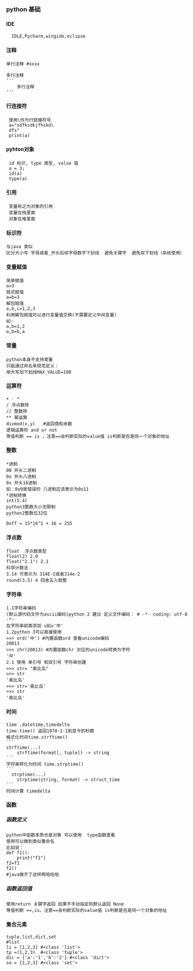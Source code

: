 ### python 基础
#### IDE
      IDLE,Pycharm,wingide,eclipse
#### 注释
    单行注释 #xxxx

    多行注释
    '''
        多行注释
    '''
#### 行连接符
     使用\作为行链接符号
     a="sdfksdkjfhskd\
     dfs"
     print(a)

#### pyhton对象
     id 标识, type 类型, value 值
     a = 3;
     id(a)
     type(a)

#### 引用
     变量称之为对象的引用
     变量在栈里面
     对象在堆里面
#### 标识符
    与java 类似
    区分大小写 字母或者_开头后续字母数字下划线  避免关键字  避免双下划线（系统使用）
#### 变量赋值
    简单赋值
    a=3
    链式赋值
    a=b=3
    解包赋值
    a,b,c=1,2,3
    利用解包赋值可以进行变量值交换(不需要定义中间变量)
    如:
    a,b=1,2
    a,b=b,a
#### 常量
    python本身不支持常量
    只能通过命名来规范定义：
    用大写加下划线MAX_VALUE=100
#### 运算符
    + - *
    / 浮点数除
    // 整数除
    ** 幂运算
    divmod(x,y)   #返回商和余数
    逻辑运算符 and or not
    等值判断 == is ，注意==会判断实际的value值 is判断是否是同一个对象的地址
#### 整数
    *进制
    0B 开头二进制
    0o 开头八进制
    0x 开头16进制
    如：0o9是错误的 八进制应该表示为0o11
    *进制转换
    int(5.4)
    python3整数大小无限制
    python2整数位32位

    0xff = 15*16^1 + 16 = 255
#### 浮点数
    float  浮点数类型
    float(2) 2.0
    float("2.1") 2.1
    科学计数法
    3.14 可表示为 314E-2或者314e-2
    round(3.5) 4 四舍五入取整
#### 字符串
    1.1字符串编码
    (默认源代码文件为ascii编码)python 2 建议 定义文件编码： # -*- coding: utf-8 -*-
    在字符串前面添加 u如u'中'
    1.2python 3可以直接使用  
    >>> ord('中') #内置函数ord 查看unicode编码
    20013
    >>> chr(20013) #内置函数chr 对应的unicode转换为字符
    '中'
    2.1 使用 单引号 和双引号 字符串创建
    >>> str= "奥比岛"
    >>> str
    '奥比岛'
    >>> str='奥比岛'
    >>> str
    '奥比岛'

#### 时间
    time ,datetime,timedelta
    time.time() 返回1970-1-1到至今的秒数
    格式化时间time.strftime()
    ```
    strftime(...)
        strftime(format[, tuple]) -> string
    ```
    字符串转化为时间 time.strptime()
    ```
      strptime(...)
        strptime(string, format) -> struct_time
    ```
    时间计算 timedelta
#### 函数
##### 函数定义
    python中函数本质也是对象 可以使用  type函数查看
    使用可以做到类似重命名
    比如说：
    def f1():
        print("f1")
    f2=f1
    f2()
    #java做不了这样啊哈哈哈

##### 函数返回值
    使用return 关键字返回 如果不手动指定则默认返回 None
    等值判断 ==,is。注意==会判断实际的value值 is判断是否是同一个对象的地址

#### 集合元素
    tuple,list,dict,set
    #list
    li = [1,2,3] #<class 'list'>
    tp =(1,2,3)  #<class 'tuple'>
    dic = {'a':'1','b':'2'} #<class 'dict'>
    se = {1,2,3} #<class 'set'>
